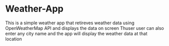# Weather-App

This is a simple weather app that retireves weather data using OpenWeatherMap API and displays the data on screen
Thuser user can also enter any city name and the app will display the weather data at that location

